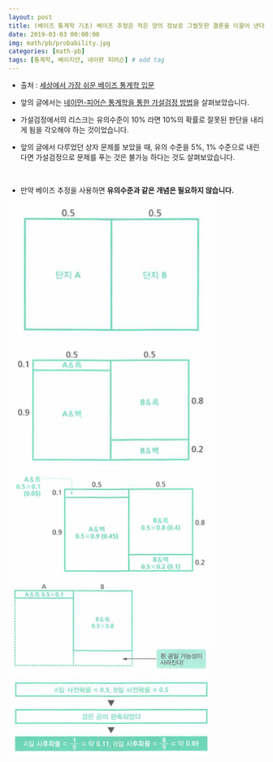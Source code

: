 ```yaml
---
layout: post
title: (베이즈 통계학 기초) 베이즈 추정은 적은 양의 정보로 그럴듯한 결론을 이끌어 낸다.
date: 2019-03-03 00:00:00
img: math/pb/probability.jpg
categories: [math-pb] 
tags: [통계학, 베이지안, 네이판 피어슨] # add tag
---
```


+ 출처 : [세상에서 가장 쉬운 베이즈 통계학 입문](https://www.aladin.co.kr/shop/wproduct.aspx?ItemId=103947200)

+ 앞의 글에서는 [네이먼-피어슨 통계학을 통한 가설검정 방법](https://gaussian37.github.io/math-pb-bayes-basic6/)을 살펴보았습니다.
+ 가설검정에서의 리스크는 유의수준이 10% 라면 10%의 확률로 잘못된 판단을 내리게 됨을 각오해야 하는 것이었습니다.
+ 앞의 글에서 다루었던 상자 문제를 보았을 때, 유의 수준을 5%, 1% 수준으로 내린다면 가설검정으로 문제를 푸는 것은 불가능 하다는 것도 살펴보았습니다.

<br>

+ 만약 베이즈 추정을 사용하면 **유의수준과 같은 개념은 필요하지 않습니다.**

<img src="../assets/img/math/pb/bayes-basic7/7-1.PNG  " alt="Drawing" style="width: 400px;"/>

<img src="../assets/img/math/pb/bayes-basic7/7-2.PNG  " alt="Drawing" style="width: 400px;"/>

<img src="../assets/img/math/pb/bayes-basic7/7-3.PNG  " alt="Drawing" style="width: 400px;"/>

<img src="../assets/img/math/pb/bayes-basic7/7-4.PNG  " alt="Drawing" style="width: 400px;"/>

<img src="../assets/img/math/pb/bayes-basic7/7-5.PNG  " alt="Drawing" style="width: 400px;"/>